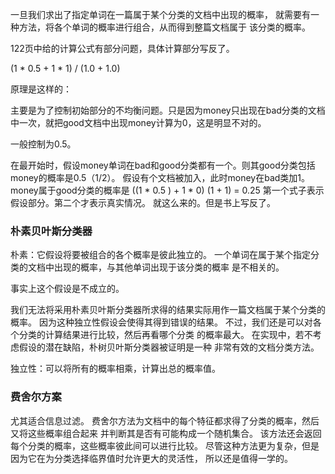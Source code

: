 一旦我们求出了指定单词在一篇属于某个分类的文档中出现的概率，
就需要有一种方法，将各个单词的概率进行组合，从而得到整篇文档属于
该分类的概率。

122页中给的计算公式有部分问题，具体计算部分写反了。

(1 * 0.5 + 1 * 1) / (1.0 + 1.0)

原理是这样的：

主要是为了控制初始部分的不均衡问题。只是因为money只出现在bad分类的文档中一次，就把good文档中出现money计算为0，这是明显不对的。

一般控制为0.5。

在最开始时，假设money单词在bad和good分类都有一个。则其good分类包括money的概率是0.5（1/2）。
假设有个文档被加入，此时money在bad类加1。
money属于good分类的概率是 ((1 * 0.5 ) + 1 * 0) (1 + 1) = 0.25
第一个式子表示假设部分。第二个才表示真实情况。
就这么来的。但是书上写反了。




### 朴素贝叶斯分类器

朴素：它假设将要被组合的各个概率是彼此独立的。
一个单词在属于某个指定分类的文档中出现的概率，与其他单词出现于该分类的概率
是不相关的。

事实上这个假设是不成立的。

我们无法将采用朴素贝叶斯分类器所求得的结果实际用作一篇文档属于某个分类的概率。
因为这种独立性假设会使得其得到错误的结果。
不过，我们还是可以对各个分类的计算结果进行比较，然后再看哪个分类
的概率最大。
在实现中，若不考虑假设的潜在缺陷，朴树贝叶斯分类器被证明是一种
非常有效的文档分类方法。

独立性：可以将所有的概率相乘，计算出总的概率值。

### 费舍尔方案

尤其适合信息过滤。
费舍尔方法为文档中的每个特征都求得了分类的概率，然后又将这些概率组合起来
并判断其是否有可能构成一个随机集合。
该方法还会返回每个分类的概率，这些概率彼此间可以进行比较。
尽管这种方法更为复杂，但是因为它在为分类选择临界值时允许更大的灵活性，
所以还是值得一学的。